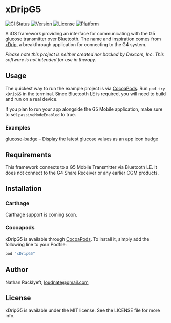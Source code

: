 # xDripG5

[![CI Status](http://img.shields.io/travis/loudnate/xDripG5.svg?style=flat)](https://travis-ci.org/loudnate/xDripG5)
[![Version](https://img.shields.io/cocoapods/v/xDripG5.svg?style=flat)](http://cocoapods.org/pods/xDripG5)
[![License](https://img.shields.io/cocoapods/l/xDripG5.svg?style=flat)](http://cocoapods.org/pods/xDripG5)
[![Platform](https://img.shields.io/cocoapods/p/xDripG5.svg?style=flat)](http://cocoapods.org/pods/xDripG5)

A iOS framework providing an interface for communicating with the G5 glucose transmitter over Bluetooth. The name and inspiration comes from [xDrip](http://stephenblackwasalreadytaken.github.io/xDrip/), a breakthrough application for connecting to the G4 system.

*Please note this project is neither created nor backed by Dexcom, Inc. This software is not intended for use in therapy.*

## Usage

The quickest way to run the example project is via [CocoaPods](http://cocoapods.org). Run `pod try xDripG5` in the terminal. 
Since Bluetooth LE is required, you will need to build and run on a real device.

If you plan to run your app alongside the G5 Mobile application, make sure to set `passiveModeEnabled` to true.

### Examples

[glucose-badge](https://github.com/dennisgove/glucose-badge) – Display the latest glucose values as an app icon badge

## Requirements

This framework connects to a G5 Mobile Transmitter via Bluetooth LE. It does not connect to the G4 Share Receiver or any earlier CGM products.

## Installation

### Carthage

Carthage support is coming soon.

### Cocoapods

xDripG5 is available through [CocoaPods](http://cocoapods.org). To install
it, simply add the following line to your Podfile:

```ruby
pod "xDripG5"
```

## Author

Nathan Racklyeft, loudnate@gmail.com

## License

xDripG5 is available under the MIT license. See the LICENSE file for more info.
